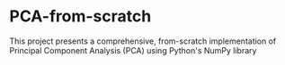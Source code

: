 # PCA-from-scratch
This project presents a comprehensive, from-scratch implementation of Principal Component Analysis (PCA) using Python's NumPy library
